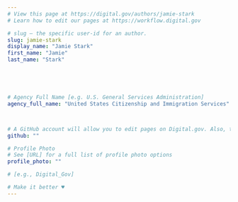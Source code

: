 ```yaml
---
# View this page at https://digital.gov/authors/jamie-stark
# Learn how to edit our pages at https://workflow.digital.gov

# slug — the specific user-id for an author.
slug: jamie-stark
display_name: "Jamie Stark"
first_name: "Jamie"
last_name: "Stark"





# Agency Full Name [e.g. U.S. General Services Administration]
agency_full_name: "United States Citizenship and Immigration Services"



# A GitHub account will allow you to edit pages on Digital.gov. Also, the image used in your GitHub account can be used to populate your digital.gov profile photo. Learn more about getting a Github account at [URL]
github: ""

# Profile Photo
# See [URL] for a full list of profile photo options
profile_photo: ""

# [e.g., Digital_Gov]

# Make it better ♥
---
```

